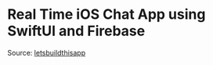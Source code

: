 # Real Time iOS Chat App using SwiftUI and Firebase
Source: [letsbuildthisapp]

[letsbuildthisapp]: https://www.letsbuildthatapp.com/course/SwiftUI%20Firebase%20Real%20Time%20Chat
